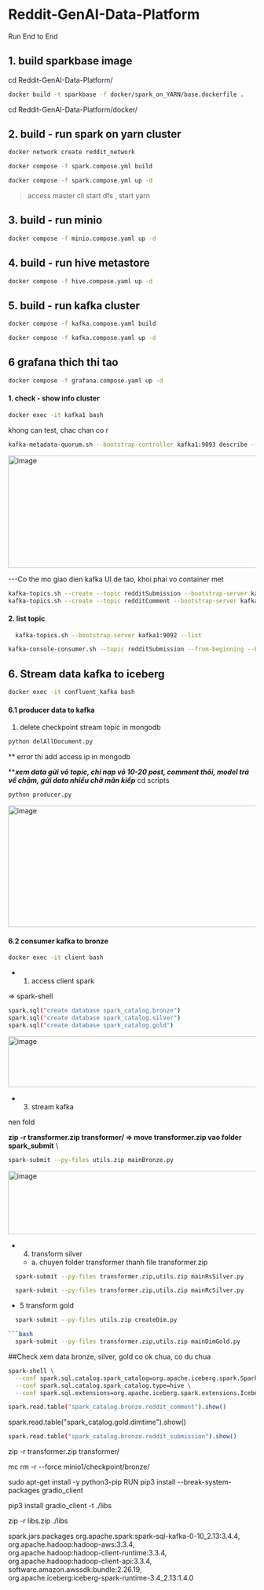 # Reddit-GenAI-Data-Platform
Run End to End
## 1. build sparkbase image

cd Reddit-GenAI-Data-Platform/

```bash
docker build -t sparkbase -f docker/spark_on_YARN/base.dockerfile .
```

cd Reddit-GenAI-Data-Platform/docker/
## 2. build - run spark on yarn cluster

```bash
docker network create reddit_network
```
```bash
docker compose -f spark.compose.yml build
```

```bash
docker compose -f spark.compose.yml up -d
``` 
> access master cli start dfs , start yarn

## 3. build - run minio
```bash
docker compose -f minio.compose.yaml up -d

```

## 4. build - run hive metastore


```bash
docker compose -f hive.compose.yaml up -d
```

## 5. build - run kafka cluster
```bash
docker compose -f kafka.compose.yaml build
```

```bash
docker compose -f kafka.compose.yaml up -d
```
## 6 grafana  thich thi tao
```bash
docker compose -f grafana.compose.yaml up -d
```
#### 1. check - show info cluster 

```bash
docker exec -it kafka1 bash
```

khong can test, chac chan co r
```bash
kafka-metadata-quorum.sh --bootstrap-controller kafka1:9093 describe --status
```
<img width="1160" height="229" alt="image" src="https://github.com/user-attachments/assets/b15217dc-4e5e-4e87-b500-b509526e5045" />

---Co the mo giao dien kafka UI de tao, khoi phai vo container met
```bash
kafka-topics.sh --create --topic redditSubmission --bootstrap-server kafka1:9092 --replication-factor 2
kafka-topics.sh --create --topic redditComment --bootstrap-server kafka1:9092 --replication-factor 2
```


#### 2. list topic
```bash
  kafka-topics.sh --bootstrap-server kafka1:9092 --list
```

```bash
kafka-console-consumer.sh --topic redditSubmission --from-beginning --bootstrap-server kafka1:9092
```


## 6. Stream data kafka to iceberg
```bash
docker exec -it confluent_kafka bash
```

#### 6.1 producer data to kafka

1. delete checkpoint stream topic in mongodb

```bash
python delAllDocument.py
```
** error thi add access ip in mongodb

*****xem data gửi vô topic, chỉ nạp vô 10-20 post, comment thôi, model trả về chậm, gửi data nhiều chờ mãn kiếp***
cd scripts

```bash
python producer.py
```
<img width="1148" height="247" alt="image" src="https://github.com/user-attachments/assets/7c3aa258-525d-4f47-afad-98e3c217c3b9" />


#### 6.2 consumer kafka to bronze 
```bash
docker exec -it client bash
```

- 1. access client spark

=> spark-shell
```bash
spark.sql("create database spark_catalog.bronze")
spark.sql("create database spark_catalog.silver")
spark.sql("create database spark_catalog.gold")

```
<img width="626" height="104" alt="image" src="https://github.com/user-attachments/assets/55f21c7b-3430-4165-a032-fda0cec3c08c" />

- 3. stream kafka

nen fold

**zip -r transformer.zip transformer/ => move transformer.zip vao folder spark_submit**
\



```bash
spark-submit --py-files utils.zip mainBronze.py
```
<img width="792" height="129" alt="image" src="https://github.com/user-attachments/assets/759db55e-8fe9-402c-bb9d-5b28d2a628a8" />

- 4. transform silver
  - a. chuyen folder transformer thanh file transformer.zip
```bash
  spark-submit --py-files transformer.zip,utils.zip mainRsSilver.py
```
```bash
  spark-submit --py-files transformer.zip,utils.zip mainRcSilver.py
```
- 5 transform gold

```bash
  spark-submit --py-files utils.zip createDim.py

```bash
  spark-submit --py-files transformer.zip,utils.zip mainDimGold.py
```

##Check xem data bronze, silver, gold co ok chua, co du chua
     
```bash
spark-shell \
  --conf spark.sql.catalog.spark_catalog=org.apache.iceberg.spark.SparkSessionCatalog \
  --conf spark.sql.catalog.spark_catalog.type=hive \
  --conf spark.sql.extensions=org.apache.iceberg.spark.extensions.IcebergSparkSessionExtensions
```

```bash
spark.read.table("spark_catalog.bronze.reddit_comment").show()
```
spark.read.table("spark_catalog.gold.dimtime").show()

```bash
spark.read.table("spark_catalog.bronze.reddit_submission").show()
```


zip -r transformer.zip transformer/


mc rm -r --force minio1/checkpoint/bronze/

sudo apt-get install -y python3-pip
RUN pip3 install --break-system-packages gradio_client


pip3 install gradio_client -t ./libs

zip -r libs.zip ./libs


spark.jars.packages org.apache.spark:spark-sql-kafka-0-10_2.13:3.4.4, \
org.apache.hadoop:hadoop-aws:3.3.4, \
org.apache.hadoop:hadoop-client-runtime:3.3.4, \
org.apache.hadoop:hadoop-client-api:3.3.4, \
software.amazon.awssdk:bundle:2.26.19, \
org.apache.iceberg:iceberg-spark-runtime-3.4_2.13:1.4.0






